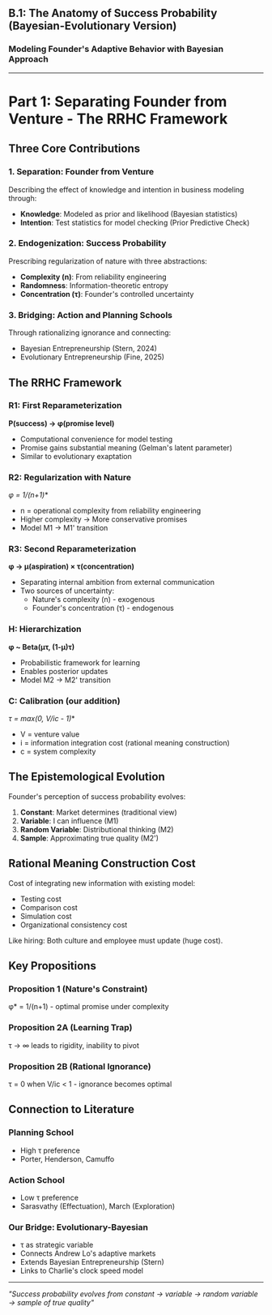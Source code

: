 ## B.1: The Anatomy of Success Probability (Bayesian-Evolutionary Version)
### Modeling Founder's Adaptive Behavior with Bayesian Approach

---

# Part 1: Separating Founder from Venture - The RRHC Framework

## Three Core Contributions

### 1. Separation: Founder from Venture
Describing the effect of knowledge and intention in business modeling through:
- **Knowledge**: Modeled as prior and likelihood (Bayesian statistics)
- **Intention**: Test statistics for model checking (Prior Predictive Check)

### 2. Endogenization: Success Probability
Prescribing regularization of nature with three abstractions:
- **Complexity (n)**: From reliability engineering
- **Randomness**: Information-theoretic entropy
- **Concentration (τ)**: Founder's controlled uncertainty

### 3. Bridging: Action and Planning Schools
Through rationalizing ignorance and connecting:
- Bayesian Entrepreneurship (Stern, 2024)
- Evolutionary Entrepreneurship (Fine, 2025)

## The RRHC Framework

### R1: First Reparameterization
**P(success) → φ(promise level)**
- Computational convenience for model testing
- Promise gains substantial meaning (Gelman's latent parameter)
- Similar to evolutionary exaptation

### R2: Regularization with Nature
**φ* = 1/(n+1)**
- n = operational complexity from reliability engineering
- Higher complexity → More conservative promises
- Model M1 → M1' transition

### R3: Second Reparameterization  
**φ → μ(aspiration) × τ(concentration)**
- Separating internal ambition from external communication
- Two sources of uncertainty:
  - Nature's complexity (n) - exogenous
  - Founder's concentration (τ) - endogenous

### H: Hierarchization
**φ ~ Beta(μτ, (1-μ)τ)**
- Probabilistic framework for learning
- Enables posterior updates
- Model M2 → M2' transition

### C: Calibration (our addition)
**τ* = max(0, V/ic - 1)**
- V = venture value
- i = information integration cost (rational meaning construction)
- c = system complexity

## The Epistemological Evolution

Founder's perception of success probability evolves:

1. **Constant**: Market determines (traditional view)
2. **Variable**: I can influence (M1)
3. **Random Variable**: Distributional thinking (M2)
4. **Sample**: Approximating true quality (M2')

## Rational Meaning Construction Cost

Cost of integrating new information with existing model:
- Testing cost
- Comparison cost  
- Simulation cost
- Organizational consistency cost

Like hiring: Both culture and employee must update (huge cost).

## Key Propositions

### Proposition 1 (Nature's Constraint)
φ* = 1/(n+1) - optimal promise under complexity

### Proposition 2A (Learning Trap)
τ → ∞ leads to rigidity, inability to pivot

### Proposition 2B (Rational Ignorance)
τ = 0 when V/ic < 1 - ignorance becomes optimal

## Connection to Literature

### Planning School
- High τ preference
- Porter, Henderson, Camuffo

### Action School  
- Low τ preference
- Sarasvathy (Effectuation), March (Exploration)

### Our Bridge: Evolutionary-Bayesian
- τ as strategic variable
- Connects Andrew Lo's adaptive markets
- Extends Bayesian Entrepreneurship (Stern)
- Links to Charlie's clock speed model

---

*"Success probability evolves from constant → variable → random variable → sample of true quality"*